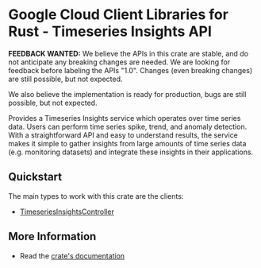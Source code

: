# Google Cloud Client Libraries for Rust - Timeseries Insights API

<!-- Code generated by sidekick. DO NOT EDIT. -->

**FEEDBACK WANTED:** We believe the APIs in this crate are stable, and
do not anticipate any breaking changes are needed. We are looking for
feedback before labeling the APIs "1.0". Changes (even breaking changes)
are still possible, but not expected.

We also believe the implementation is ready for production, bugs are
still possible, but not expected.

Provides a Timeseries Insights service which operates over time series
data. Users can perform time series spike, trend, and anomaly detection.
With a straightforward API and easy to understand results, the service
makes it simple to gather insights from large amounts of time series data
(e.g. monitoring datasets) and integrate these insights in their
applications.

## Quickstart

The main types to work with this crate are the clients:

- [TimeseriesInsightsController]

## More Information

- Read the [crate's documentation](https://docs.rs/google-cloud-timeseriesinsights-v1/latest/google-cloud-timeseriesinsights-v1)

[TimeseriesInsightsController]: https://docs.rs/google-cloud-timeseriesinsights-v1/latest/google_cloud_timeseriesinsights_v1/client/struct.TimeseriesInsightsController.html
